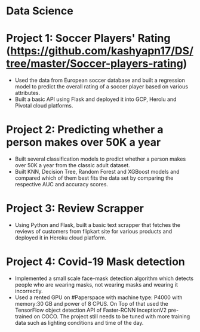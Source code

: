 # Data Science

# Project 1: Soccer Players' Rating (https://github.com/kashyapn17/DS/tree/master/Soccer-players-rating)
- Used the data from European soccer database and built a regression model to predict the overall rating of a soccer player based on various attributes.
- Built a basic API using Flask and deployed it into GCP, Herolu and Pivotal cloud platforms.

# Project 2: Predicting whether a person makes over 50K a year 
- Built several classification models to predict whether a person makes over 50K a year from the classic adult dataset. 
- Built KNN, Decision Tree, Random Forest and XGBoost models and compared which of them best fits the data set by comparing the respective AUC and accuracy scores.

# Project 3: Review Scrapper 
- Using Python and Flask, built a basic text scrapper that fetches the reviews of customers from flipkart site for various products and deployed it in Heroku cloud platform.

# Project 4: Covid-19 Mask detection
- Implemented a small scale face-mask detection algorithm which detects people who are wearing masks, not wearing masks and wearing it incorrectly. 
- Used a rented GPU on #Paperspace with machine type: P4000 with memory:30 GB and power of 8 CPUS. On Top of that used the TensorFlow object detection API of Faster-RCNN
  InceptionV2 pre-trained on COCO.  The project still needs to be tuned with more training data such as lighting conditions and time of the day.

